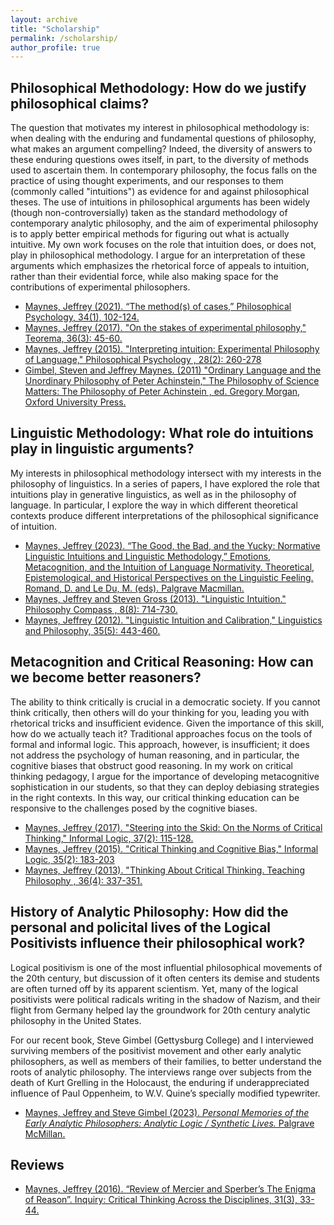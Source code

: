 ```yaml
---
layout: archive
title: "Scholarship"
permalink: /scholarship/
author_profile: true
---
```


## Philosophical Methodology: How do we justify philosophical claims?

The question that motivates my interest in philosophical methodology is: when dealing with the enduring and fundamental questions of philosophy, what makes an argument compelling?  Indeed, the diversity of answers to these enduring questions owes itself, in part, to the diversity of methods used to ascertain them.  In contemporary philosophy, the focus falls on the practice of using thought experiments, and our responses to them (commonly called "intuitions") as evidence for and against philosophical theses.  The use of intuitions in philosophical arguments has been widely (though non-controversially) taken as the standard methodology of contemporary analytic philosophy, and the aim of experimental philosophy is to apply better empirical methods for figuring out what is actually intuitive.  My own work focuses on the role that intuition does, or does not, play in philosophical methodology.  I argue for an interpretation of these arguments which emphasizes the rhetorical force of appeals to intuition, rather than their evidential force, while also making space for the contributions of experimental philosophers.

* [Maynes, Jeffrey (2021). “The method(s) of cases,” Philosophical Psychology, 34(1), 102-124.](https://philpapers.org/rec/MAYTMO-10)
* [Maynes, Jeffrey (2017). "On the stakes of experimental philosophy," Teorema, 36(3): 45-60.](https://philpapers.org/rec/MAYOTS-2)
* [Maynes, Jeffrey (2015). "Interpreting intuition: Experimental Philosophy of Language," Philosophical Psychology , 28(2): 260-278](http://philpapers.org/rec/MAYIIE)
* [Gimbel, Steven and Jeffrey Maynes. (2011) "Ordinary Language and the Unordinary Philosophy of Peter Achinstein," The Philosophy of Science Matters:  The Philosophy of Peter Achinstein , ed. Gregory Morgan, Oxford University Press.](http://philpapers.org/rec/GIMOLA)

## Linguistic Methodology: What role do intuitions play in linguistic arguments?

My interests in philosophical methodology intersect with my interests in the philosophy of linguistics.  In a series of papers, I have explored the role that intuitions play in generative linguistics, as well as in the philosophy of language.  In particular, I explore the way in which different theoretical contexts produce different interpretations of the philosophical significance of intuition.

* [Maynes, Jeffrey (2023). “The Good, the Bad, and the Yucky: Normative Linguistic Intuitions and Linguistic Methodology,” Emotions, Metacognition, and the Intuition of Language Normativity. Theoretical, Epistemological, and Historical Perspectives on the Linguistic Feeling. Romand, D. and Le Du, M. (eds). Palgrave Macmillan.](https://scholar.google.com/citations?view_op=view_citation&hl=en&user=BQyPBgEAAAAJ&citation_for_view=BQyPBgEAAAAJ:8k81kl-MbHgC)
* [Maynes, Jeffrey and Steven Gross (2013). "Linguistic Intuition." Philosophy Compass , 8(8): 714-730.](http://philpapers.org/rec/MAYLI)
* [Maynes, Jeffrey (2012).  "Linguistic Intuition and Calibration," Linguistics and Philosophy, 35(5): 443-460.](http://philpapers.org/rec/MAYLIA)

## Metacognition and Critical Reasoning: How can we become better reasoners?

The ability to think critically is crucial in a democratic society.  If you cannot think critically, then others will do your thinking for you, leading you with rhetorical tricks and insufficient evidence.  Given the importance of this skill, how do we actually teach it?  Traditional approaches focus on the tools of formal and informal logic.  This approach, however, is insufficient; it does not address the psychology of human reasoning, and in particular, the cognitive biases that obstruct good reasoning.  In my work on critical thinking pedagogy, I argue for the importance of developing metacognitive sophistication in our students, so that they can deploy debiasing strategies in the right contexts.  In this way, our critical thinking education can be responsive to the challenges posed by the cognitive biases.

* [Maynes, Jeffrey (2017). "Steering into the Skid: On the Norms of Critical Thinking," Informal Logic, 37(2): 115-128.](http://ojs.uwindsor.ca/ojs/leddy/index.php/informal_logic/article/view/4818/4235)
* [Maynes, Jeffrey (2015). "Critical Thinking and Cognitive Bias," Informal Logic, 35(2): 183-203](http://ojs.uwindsor.ca/ojs/leddy/index.php/informal_logic/article/view/4187)
* [Maynes, Jeffrey (2013). "Thinking About Critical Thinking. Teaching Philosophy , 36(4): 337-351.](http://www.pdcnet.org/teachphil/content/teachphil_2013_0999_9_3_1)

## History of Analytic Philosophy: How did the personal and policital lives of the Logical Positivists influence their philosophical work?

Logical positivism is one of the most influential philosophical movements of the 20th century, but discussion of it often centers its demise and students are often turned off by its apparent scientism.  Yet, many of the logical positivists were political radicals writing in the shadow of Nazism, and their flight from Germany helped lay the groundwork for 20th century analytic philosophy in the United States.

For our recent book, Steve Gimbel (Gettysburg College) and I interviewed surviving members of the positivist movement and other early analytic philosophers, as well as members of their families, to better understand the roots of analytic philosophy.  The interviews range over subjects from the death of Kurt Grelling in the Holocaust, the enduring if underappreciated influence of Paul Oppenheim, to W.V. Quine’s specially modified typewriter.

* [Maynes, Jeffrey and Steve Gimbel (2023). *Personal Memories of the Early Analytic Philosophers: Analytic Logic / Synthetic Lives.*  Palgrave McMillan.](https://link.springer.com/book/10.1007/978-3-031-12707-6)

## Reviews

* [Maynes, Jeffrey (2016). “Review of Mercier and Sperber’s The Enigma of Reason”. Inquiry: Critical Thinking Across the Disciplines, 31(3), 33-44.](https://www.pdcnet.org/inquiryct/content/inquiryct_2016_0031_0003_0033_0044)
